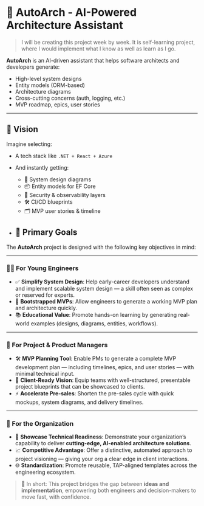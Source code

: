 # 🧠 AutoArch - AI-Powered Architecture Assistant

> I will be creating this project week by week. It is self-learning project, where I would implement what I know as well as learn as I go.

**AutoArch** is an AI-driven assistant that helps software architects and developers generate:
- High-level system designs
- Entity models (ORM-based)
- Architecture diagrams
- Cross-cutting concerns (auth, logging, etc.)
- MVP roadmap, epics, user stories
---
## 🔮 Vision

Imagine selecting:
- A tech stack like `.NET + React + Azure`
- And instantly getting:
  - 🎨 System design diagrams
  - 📦 Entity models for EF Core
  - 🔐 Security & observability layers
  - 🛠️ CI/CD blueprints
  - 🗂️ MVP user stories & timeline
 
- ## 🎯 Primary Goals

The **AutoArch** project is designed with the following key objectives in mind:

---

### 👨‍💻 For Young Engineers

- ✅ **Simplify System Design**: Help early-career developers understand and implement scalable system design — a skill often seen as complex or reserved for experts.
- 🚀 **Bootstrapped MVPs**: Allow engineers to generate a working MVP plan and architecture quickly.
- 📚 **Educational Value**: Promote hands-on learning by generating real-world examples (designs, diagrams, entities, workflows).

---

### 👔 For Project & Product Managers

- 🛠️ **MVP Planning Tool**: Enable PMs to generate a complete MVP development plan — including timelines, epics, and user stories — with minimal technical input.
- 🎯 **Client-Ready Vision**: Equip teams with well-structured, presentable project blueprints that can be showcased to clients.
- ⚡ **Accelerate Pre-sales**: Shorten the pre-sales cycle with quick mockups, system diagrams, and delivery timelines.

---

### 🏢 For the Organization

- 🧠 **Showcase Technical Readiness**: Demonstrate your organization’s capability to deliver **cutting-edge, AI-enabled architecture solutions**.
- 📈 **Competitive Advantage**: Offer a distinctive, automated approach to project visioning — giving your org a clear edge in client interactions.
- 🌐 **Standardization**: Promote reusable, TAP-aligned templates across the engineering ecosystem.

> 🔧 In short: This project bridges the gap between **ideas and implementation**, empowering both engineers and decision-makers to move fast, with confidence.

